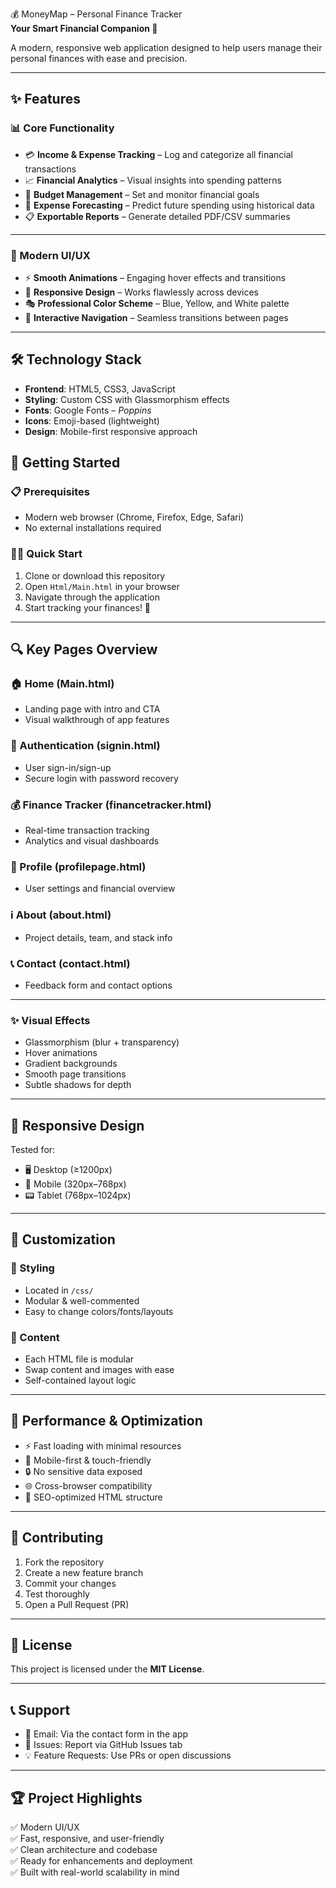  💰 MoneyMap – Personal Finance Tracker  
**Your Smart Financial Companion 🚀**

A modern, responsive web application designed to help users manage their personal finances with ease and precision.

---

## ✨ Features

### 📊 Core Functionality
- 💳 **Income & Expense Tracking** – Log and categorize all financial transactions  
- 📈 **Financial Analytics** – Visual insights into spending patterns  
- 🎯 **Budget Management** – Set and monitor financial goals  
- 🔮 **Expense Forecasting** – Predict future spending using historical data  
- 📋 **Exportable Reports** – Generate detailed PDF/CSV summaries  

---

### 🎨 Modern UI/UX
- ⚡ **Smooth Animations** – Engaging hover effects and transitions  
- 📱 **Responsive Design** – Works flawlessly across devices  
- 🎭 **Professional Color Scheme** – Blue, Yellow, and White palette  
- 🔄 **Interactive Navigation** – Seamless transitions between pages  

---

## 🛠️ Technology Stack
- **Frontend**: HTML5, CSS3, JavaScript  
- **Styling**: Custom CSS with Glassmorphism effects  
- **Fonts**: Google Fonts – *Poppins*  
- **Icons**: Emoji-based (lightweight)  
- **Design**: Mobile-first responsive approach  


## 🚀 Getting Started

### 📋 Prerequisites
- Modern web browser (Chrome, Firefox, Edge, Safari)  
- No external installations required

### 🏃‍♂️ Quick Start
1. Clone or download this repository  
2. Open `Html/Main.html` in your browser  
3. Navigate through the application  
4. Start tracking your finances! 💪

---

## 🔍 Key Pages Overview

### 🏠 Home (Main.html)
- Landing page with intro and CTA  
- Visual walkthrough of app features

### 🔐 Authentication (signin.html)
- User sign-in/sign-up  
- Secure login with password recovery

### 💰 Finance Tracker (financetracker.html)
- Real-time transaction tracking  
- Analytics and visual dashboards

### 👤 Profile (profilepage.html)
- User settings and financial overview

### ℹ️ About (about.html)
- Project details, team, and stack info

### 📞 Contact (contact.html)
- Feedback form and contact options

---
### ✨ Visual Effects
- Glassmorphism (blur + transparency)  
- Hover animations  
- Gradient backgrounds  
- Smooth page transitions  
- Subtle shadows for depth  

---

## 📱 Responsive Design

Tested for:
- 🖥️ Desktop (≥1200px)  
- 📱 Mobile (320px–768px)  
- 📟 Tablet (768px–1024px)

---

## 🔧 Customization

### 🎨 Styling
- Located in `/css/`  
- Modular & well-commented  
- Easy to change colors/fonts/layouts

### 📝 Content
- Each HTML file is modular  
- Swap content and images with ease  
- Self-contained layout logic

---

## 🚀 Performance & Optimization
- ⚡ Fast loading with minimal resources  
- 📱 Mobile-first & touch-friendly  
- 🔒 No sensitive data exposed  
- 🌐 Cross-browser compatibility  
- 🎯 SEO-optimized HTML structure  

---

## 🤝 Contributing

1. Fork the repository  
2. Create a new feature branch  
3. Commit your changes  
4. Test thoroughly  
5. Open a Pull Request (PR)

---

## 📄 License

This project is licensed under the **MIT License**.

---

## 📞 Support

- 📧 Email: Via the contact form in the app  
- 🐛 Issues: Report via GitHub Issues tab  
- 💡 Feature Requests: Use PRs or open discussions  

---

## 🏆 Project Highlights

✅ Modern UI/UX  
✅ Fast, responsive, and user-friendly  
✅ Clean architecture and codebase  
✅ Ready for enhancements and deployment  
✅ Built with real-world scalability in mind 
